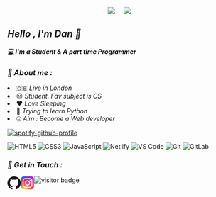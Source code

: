 <!-- Github README -->


<p align="center"><a href="https://github.com/Danny-05">
<img height="165" src="https://github-readme-stats.vercel.app/api?username=Danny-05&show_icons=true&include_all_commits=true&theme=react&cache_seconds=3200&hide_border=true" /></a>
&nbsp;&nbsp;&nbsp;
<a href="https://github.com/Danny-05"><img src="https://github-readme-stats.vercel.app/api/top-langs/?username=Danny-05&layout=compact&theme=react&hide_border=true" />
</a></p>
<h2 align="center">
<h2><b><i>Hello , I'm  Dan 👋</i></b></h2>
<b><i>💻 I'm a Student & A part time Programmer</i></b>

<h3><b><i>🤠 About me :</i></b></h3>
<li> 🇬🇧 <i>Live in London</i></li>

<li> 😐 <i>Student. Fav subject is CS</i></li>
<li> ❤️ <i>Love Sleeping</i></li>

<li> 🐍 <i>Trying to learn Python</i></li>
<li> 🤐 <i>Aim : Become a Web developer</i></li>

  [![spotify-github-profile](https://spotify-github-profile.vercel.app/api/view?uid=ahmeddanial&cover_image=true&theme=novatorem)](https://github.com/kittinan/spotify-github-profile)

![HTML5](https://img.shields.io/badge/-HTML5-%23E44D27?style=flat-square&logo=html5&logoColor=ffffff)
![CSS3](https://img.shields.io/badge/-CSS3-%231572B6?style=flat-square&logo=css3)
![JavaScript](https://img.shields.io/badge/-JavaScript-%23F7DF1C?style=flat-square&logo=javascript&logoColor=000000&labelColor=%23F7DF1C&color=%23FFCE5A)
![Netlify](https://img.shields.io/badge/-Netlify-%2300C7B7?style=flat-square&logo=netlify&logoColor=ffffff)
![VS Code](https://img.shields.io/badge/-VSCode-%23007ACC?style=flat-square&logo=visual-studio-code)
![Git](https://img.shields.io/badge/-Git-%23F05032?style=flat-square&logo=git&logoColor=%23ffffff)
![GitLab](https://img.shields.io/badge/-GitLab-FCA121?style=flat-square&logo=gitlab)




<h3><b><i>📡 Get in Touch :</i></b></h3>
<a href="https://github.com/Danny-05"><img align="left" title="Github" alt="Github" width="30px" src="github.png" /></a>
<a href="https://www.instagram.com/unofficialdxnny"><img align="left" title="Instagram" alt="Instagram" width="30px" src="instagram.png" /></a>



  
<img src="https://camo.githubusercontent.com/34aea540bf3f192f46350026cc46d9bbe5dd324861f03815f3a25cfe9627bd10/68747470733a2f2f76697369746f722d62616467652e676c697463682e6d652f62616467653f706167655f69643d6d6174796f39312e6d6174796f3931" alt="visitor badge" data-canonical-src="https://visitor-badge.glitch.me/badge?page_id=Danny-05" style="max-width: 100%;">
